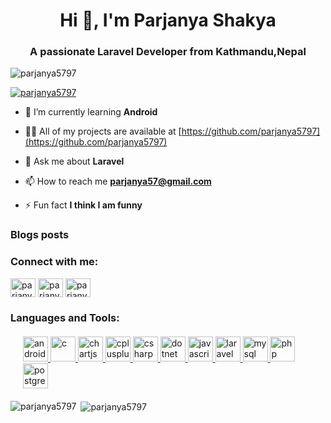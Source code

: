 <h1 align="center">Hi 👋, I'm Parjanya Shakya</h1>
<h3 align="center">A passionate Laravel Developer from Kathmandu,Nepal</h3>

<p align="left"> <img src="https://komarev.com/ghpvc/?username=parjanya5797&label=Profile%20views&color=0e75b6&style=flat" alt="parjanya5797" /> </p>

<p align="left"> <a href="https://github.com/ryo-ma/github-profile-trophy"><img src="https://github-profile-trophy.vercel.app/?username=parjanya5797" alt="parjanya5797" /></a> </p>

- 🌱 I’m currently learning **Android**

- 👨‍💻 All of my projects are available at [https://github.com/parjanya5797](https://github.com/parjanya5797)

- 💬 Ask me about **Laravel**

- 📫 How to reach me **parjanya57@gmail.com**

- ⚡ Fun fact **I think I am funny**

### Blogs posts
<!-- BLOG-POST-LIST:START -->
<!-- BLOG-POST-LIST:END -->

<h3 align="left">Connect with me:</h3>
<p align="left">
<a href="https://dev.to/parjanya5797" target="blank"><img align="center" src="https://cdn.jsdelivr.net/npm/simple-icons@3.0.1/icons/dev-dot-to.svg" alt="parjanya5797" height="30" width="40" /></a>
<a href="https://linkedin.com/in/parjanya-shakya" target="blank"><img align="center" src="https://cdn.jsdelivr.net/npm/simple-icons@3.0.1/icons/linkedin.svg" alt="parjanya-shakya" height="30" width="40" /></a>
<a href="https://fb.com/parjanya.shakya" target="blank"><img align="center" src="https://cdn.jsdelivr.net/npm/simple-icons@3.0.1/icons/facebook.svg" alt="parjanya.shakya" height="30" width="40" /></a>
</p>

<h3 align="left">Languages and Tools:</h3>
<p align="left" style="margin:20px"> <a href="https://developer.android.com" target="_blank"> <img src="https://devicons.github.io/devicon/devicon.git/icons/android/android-original-wordmark.svg" alt="android" width="40" height="40"/> </a> <a href="https://www.cprogramming.com/" target="_blank"> <img src="https://devicons.github.io/devicon/devicon.git/icons/c/c-original.svg" alt="c" width="40" height="40"/> </a> <a href="https://www.chartjs.org" target="_blank"> <img src="https://www.chartjs.org/media/logo-title.svg" alt="chartjs" width="40" height="40"/> </a> <a href="https://www.w3schools.com/cpp/" target="_blank"> <img src="https://devicons.github.io/devicon/devicon.git/icons/cplusplus/cplusplus-original.svg" alt="cplusplus" width="40" height="40"/> </a> <a href="https://www.w3schools.com/cs/" target="_blank"> <img src="https://devicons.github.io/devicon/devicon.git/icons/csharp/csharp-original.svg" alt="csharp" width="40" height="40"/> </a> <a href="https://dotnet.microsoft.com/" target="_blank"> <img src="https://devicons.github.io/devicon/devicon.git/icons/dot-net/dot-net-original-wordmark.svg" alt="dotnet" width="40" height="40"/> </a> <a href="https://developer.mozilla.org/en-US/docs/Web/JavaScript" target="_blank"> <img src="https://devicons.github.io/devicon/devicon.git/icons/javascript/javascript-original.svg" alt="javascript" width="40" height="40"/> </a> <a href="https://laravel.com/" target="_blank"> <img src="https://devicons.github.io/devicon/devicon.git/icons/laravel/laravel-plain-wordmark.svg" alt="laravel" width="40" height="40"/> </a> <a href="https://www.mysql.com/" target="_blank"> <img src="https://devicons.github.io/devicon/devicon.git/icons/mysql/mysql-original-wordmark.svg" alt="mysql" width="40" height="40"/> </a> <a href="https://www.php.net" target="_blank"> <img src="https://devicons.github.io/devicon/devicon.git/icons/php/php-original.svg" alt="php" width="40" height="40"/> </a> <a href="https://www.postgresql.org" target="_blank"> <img src="https://devicons.github.io/devicon/devicon.git/icons/postgresql/postgresql-original-wordmark.svg" alt="postgresql" width="40" height="40"/> </a> </p>
<div class ="row">
<div class ="col-md-6">
<p><img align="left" src="https://github-readme-stats.vercel.app/api/top-langs?username=parjanya5797&show_icons=true&locale=en&layout=compact" alt="parjanya5797" /></p>
  </div>
<div class ="col-md-6">
<p>&nbsp;<img align="center" src="https://github-readme-stats.vercel.app/api?username=parjanya5797&show_icons=true&locale=en" alt="parjanya5797" /></p>
</div>
  </div>
